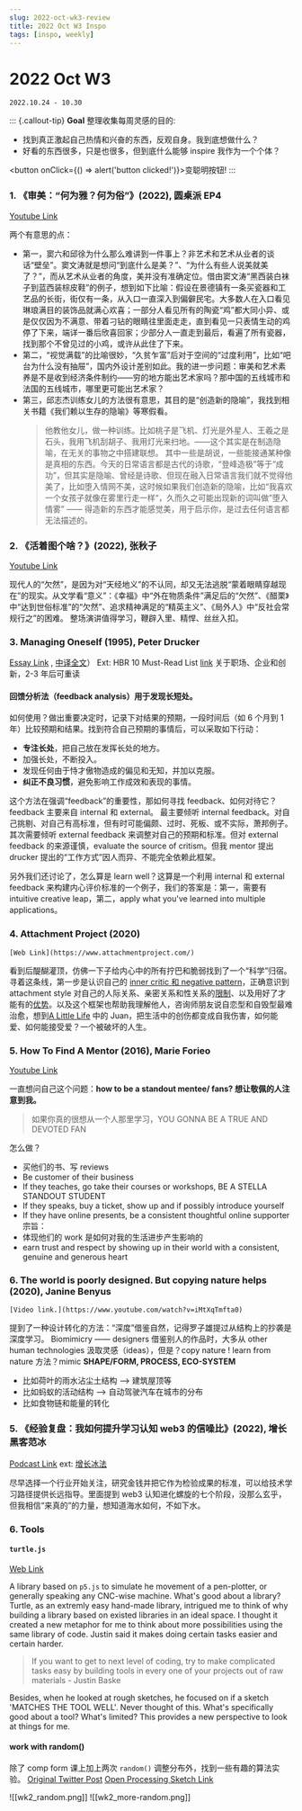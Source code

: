 ```yaml
---
slug: 2022-oct-wk3-review
title: 2022 Oct W3 Inspo
tags: [inspo, weekly]
---
```


# 2022 Oct W3

`2022.10.24 - 10.30`

::: {.callout-tip}
**Goal**
整理收集每周灵感的目的:

- 找到真正激起自己热情和兴奋的东西，反观自身。我到底想做什么？
- 好看的东西很多，只是也很多，但到底什么能够 inspire 我作为一个个体？

<button onClick={() => alert('button clicked!')}>变聪明按钮!</button>
:::

### 1. 《审美：“何为雅？何为俗”》(2022), 圆桌派 EP4

[Youtube Link](https://www.youtube.com/watch?v=NeBfyCtKCWY&t=3076s&ab_channel=YOUKUDOCUMENTARY-GetAPPnow)

两个有意思的点：

- 第一，窦六和邱徐为什么那么难讲到一件事上？非艺术和艺术从业者的谈话“壁垒”。窦文涛就是想问“到底什么是美？”、“为什么有些人说美就美了？”，而从艺术从业者的角度，美并没有准确定位。借由窦文涛“黑西装白袜子到蓝西装棕皮鞋”的例子，想到如下比喻：假设在景德镇有一条买瓷器和工艺品的长街，街仅有一条，从入口一直深入到偏僻民宅。大多数人在入口看见琳琅满目的装饰品就满心欢喜；一部分人看见所有的陶瓷“鸡”都大同小异、或是仅仅因为不满意、带着刁钻的眼睛往里面走走，直到看见一只表情生动的鸡停了下来，端详一番后欣喜回家；少部分人一直走到最后，看遍了所有瓷器，找到那个不曾见过的小鸡，或许从此住了下来。
- 第二，“视觉满载”的比喻很妙，“久贫乍富”后对于空间的“过度利用”，比如“吧台为什么没有抽屉”，国内外设计差别如此。我的进一步问题：审美和艺术素养是不是收到经济条件制约——穷的地方能出艺术家吗？那中国的五线城市和法国的五线城市，哪里更可能出艺术家？
- 第三，邱志杰训练女儿的方法很有意思，其目的是“创造新的隐喻”，我找到相关书籍《我们赖以生存的隐喻》等寒假看。
  > 他教他女儿，做一种训练。比如桃子是飞机、灯光是外星人、王羲之是石头，我用飞机刮胡子、我用灯光来扫地。——这个其实是在制造隐喻，在无关的事物之中搭建联想。
  > 其中一些是胡说，一些能接通某种像是真相的东西。今天的日常语言都是古代的诗歌，“登峰造极”等于“成功”，但其实是隐喻、曾经是诗歌、但现在融入日常语言我们就不觉得他美了，比如堕入情网不美，这时候如果我们创造新的隐喻，比如“我喜欢一个女孩子就像在雾里行走一样“，久而久之可能出现新的词叫做”堕入情雾” —— 得造新的东西才能感觉美，用于启示你，是过去任何语言都无法描述的。

### 2. 《活着图个啥？》(2022), 张秋子

[Youtube Link](https://www.youtube.com/watch?v=X88qP0s1OI4&t=671s&ab_channel=%E4%B8%80%E5%B8%ADYiXi)

现代人的“欠然”，是因为对“天经地义”的不认同，却又无法逃脱“蒙着眼睛穿越现在”的现实。从文学看“意义”：《幸福》中“外在物质条件”满足后的“欠然”、《醋栗》中“达到世俗标准”的“欠然”、追求精神满足的“精英主义”、《局外人》中“反社会常规行之”的困难。
整场演讲值得学习，鞭辟入里、精悍、丝丝入扣。

### 3. Managing Oneself (1995), Peter Drucker

[Essay Link](https://academic.udayton.edu/lawrenceulrich/leaderarticles/drucker%20managing%20oneself.pdf) , [中译全文](https://mp.weixin.qq.com/s/_rF-5337CuprR2iBVItxTA)）
Ext: HBR 10 Must-Read List [link](https://book.douban.com/review/6512653/) 关于职场、企业和创新，2-3 年后可重读

#### **回馈分析法**（feedback analysis）用于发现长短处。

如何使用？做出重要决定时，记录下对结果的预期，一段时间后（如 6 个月到 1 年）比较预期和结果。找到符合自己预期的事情后，可以采取如下行动：

- **专注长处**，把自己放在发挥长处的地方。
- 加强长处，不断投入。
- 发现任何由于恃才傲物造成的偏见和无知，并加以克服。
- **纠正不良习惯**，避免影响工作成效和表现的事情。

这个方法在强调“feedback”的重要性，那如何寻找 feedback、如何对待它？
feedback 主要来自 internal 和 external。
最主要倾听 internal feedback。对自己挑剔、对自己有高标准，但有时可能偏颇、过时、死板、或不实际，萧邦例子。
其次需要倾听 external feedback 来调整对自己的预期和标准。但对 external feedback 的来源谨慎，evaluate the source of critism。但我 mentor 提出 drucker 提出的“工作方式”因人而异、不能完全依赖此框架。

另外我们还讨论了，怎么算是 learn well？这算是一个利用 internal 和 external feedback 来构建内心评价标准的一个例子，我们的答案是：第一，需要有 intuitive creative leap，第二，apply what you've learned into multiple applications。

### 4. Attachment Project (2020)

    [Web Link](https://www.attachmentproject.com/)

看到后醍醐灌顶，仿佛一下子给内心中的所有拧巴和脆弱找到了一个“科学”归宿。寻着这条线，第一步是认识自己的 [inner critic 和 negative pattern](https://sdlab.fas.harvard.edu/cognitive-reappraisal/identifying-negative-automatic-thought-patterns)，正确意识到 attachment style 对自己的人际关系、亲密关系和性关系的[限制](https://www.attachmentproject.com/blog/casual-sex-and-attachment-styles/)、以及用好了才能有的[优势](https://www.attachmentproject.com/blog/fearful-avoidant-disorganized-superpowers/)。以及这个框架也帮助我理解他人，咨询师朋友说自恋型和自毁型最难治愈，想到[A Little Life](https://www.bam.org/a-little-life?gclid=CjwKCAjwh4ObBhAzEiwAHzZYUxl8CN4MlaxGL6h3bQfbGsCSh3CFXNpAGnW6VYkUKeBuZyzTqGxAoxoCjE0QAvD_BwE&gclsrc=aw.ds) 中的 Juan，把生活中的创伤都变成自我伤害，如何能爱、如何能接受爱？一个被破坏的人生。

### 5. How To Find A Mentor (2016), Marie Forieo

[Youtube Link](https://www.youtube.com/watch?v=Qu8oJQxg_4E)

一直想问自己这个问题：**how to be a standout mentee/ fans? 想让敬佩的人注意到我。**

> 如果你真的很想从一个人那里学习，YOU GONNA BE A TRUE AND DEVOTED FAN

怎么做？

- 买他们的书、写 reviews
- Be customer of their business
- If they teaches, go take their courses or workshops, BE A STELLA STANDOUT STUDENT
- If they speaks, buy a ticket, show up and if possibly introduce yourself
- If they have online presents, be a consistent thoughtful online supporter
  宗旨：
- 体现他们的 work 是如何对我的生活进步产生影响的
- earn trust and respect by showing up in their world with a consistent, genuine and generous heart

### 6. The world is poorly designed. But copying nature helps (2020), Janine Benyus

    [Video link.](https://www.youtube.com/watch?v=iMtXqTmfta0)

提到了一种设计转化的方法：“深度”借鉴自然，记得罗子雄提过从结构上的抄袭是深度学习。
Biomimicry —— designers 借鉴别人的作品时，大多从 other human technologies 汲取灵感（ideas），但是？copy nature ! learn from nature
方法？mimic **SHAPE/FORM, PROCESS, ECO-SYSTEM**

- 比如荷叶的雨水沾尘土结构 --> 建筑屋顶等
- 比如蚂蚁的活动结构 --> 自动驾驶汽车在城市的分布
- 比如食物链和能量的转化

### 5. 《经验复盘：我如何提升学习认知 web3 的信噪比》(2022), 增长黑客范冰

[Podcast Link](https://www.xiaoyuzhoufm.com/episode/629381ef83ddae2d9e72acdb)
ext: [增长冰法](https://youtube.com/channel/UCjrHZB9VQluxjJRnDcqKiqQ)

尽早选择一个行业开始关注，研究金钱并把它作为检验成果的标准，可以给技术学习路径提供长远指导。里面提到 web3 认知进化螺旋的七个阶段，没那么玄乎，但我相信“来真的”的力量，想知道海水如何，不如下水。

### 6. Tools

#### `turtle.js`

[Web Link](https://compform.net/turtles/)

A library based on `p5.js` to simulate he movement of a pen-plotter, or generally speaking any CNC-wise machine.
What's good about a library? Turtle, as an extremly easy hand-made library, intrigued me to think of why building a library based on existed libraries in an ideal space. I thought it created a new metaphor for me to think about more possibilities using the same library of code. Justin said it makes doing certain tasks easier and certain harder.

> If you want to get to next level of coding, try to make complicated tasks easy by building tools in every one of your projects out of raw materials - Justin Baske

Besides, when he looked at rough sketches, he focused on if a sketch 'MATCHES THE TOOL WELL'. Never thought of this. What's specifically good about a tool? What's limited? This provides a new perspective to look at things for me.

#### work with random()

除了 comp form 课上加上两次 `random()` 调整分布外，找到一些有趣的算法实验。
[Original Twitter Post](https://twitter.com/Yazid/status/1583031608382103553)
[Open Processing Sketch Link](https://openprocessing.org/sketch/1575228)

![[wk2_random.png]]
![[wk2_more-random.png]]
